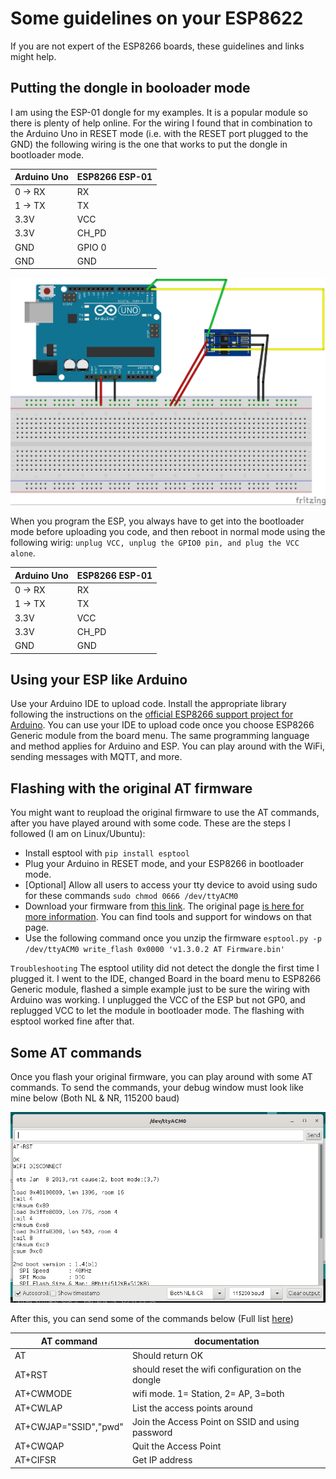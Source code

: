 # Some guidelines on your ESP8622

If you are not expert of the ESP8266 boards, these guidelines and links might help.


## Putting the dongle in booloader mode

I am using the ESP-01 dongle for my examples. It is a popular module so there is plenty of help online. For the wiring I found that in combination to the Arduino Uno in RESET mode (i.e. with the RESET port plugged to the GND) the following wiring is the one that works to put the dongle in bootloader mode.


Arduino Uno | ESP8266 ESP-01 |
---------|----------|
 0 -> RX | RX | 
 1 -> TX | TX | 
 3.3V | VCC | 
 3.3V | CH_PD | 
 GND | GPIO 0 | 
 GND | GND | 

![](./upload-code.jpg)


When you program the ESP, you always have to get into the bootloader mode before uploading you code, and then reboot in normal mode using the following wirig: `unplug VCC, unplug the GPIO0 pin, and plug the VCC alone`.

Arduino Uno | ESP8266 ESP-01 |
---------|----------|
 0 -> RX | RX | 
 1 -> TX | TX | 
 3.3V | VCC | 
 3.3V | CH_PD | 
 GND | GND | 

## Using your ESP like Arduino

Use your Arduino IDE to upload code. Install the appropriate library following the instructions on the [official ESP8266 support project for Arduino](https://github.com/esp8266/Arduino). You can use your IDE to upload code once you choose ESP8266 Generic module from the board menu. The same programming language and method applies for Arduino and ESP. You can play around with the WiFi, sending messages with MQTT, and more.

## Flashing with the original AT firmware

You might want to reupload the original firmware to use the AT commands, after you have played around with some code. These are the steps I followed (I am on Linux/Ubuntu):

- Install esptool with `pip install esptool`
- Plug your Arduino in RESET mode, and your ESP8266 in bootloader mode.
- [Optional] Allow all users to access your tty device to avoid using sudo for these commands `sudo chmod 0666 /dev/ttyACM0`
- Download your firmware from [this link](https://www.electrodragon.com/w/images/7/73/V1.3.0.2_AT_Firmware.bin.zip). The original page [is here for more information](https://www.electrodragon.com/w/ESP8266_AT-Command_firmware). You can find tools and support for windows on that page.
- Use the following command once you unzip the firmware `esptool.py -p /dev/ttyACM0 write_flash 0x0000 'v1.3.0.2 AT Firmware.bin'`


`Troubleshooting`
The esptool utility did not detect the dongle the first time I plugged it. I went to the IDE, changed Board in the board menu to ESP8266 Generic module, flashed a simple example just to be sure the wiring with Arduino was working. I unplugged the VCC of the ESP but not GP0, and replugged VCC to let the module in bootloader mode. The flashing with esptool worked fine after that.

## Some AT commands

Once you flash your original firmware, you can play around with some AT commands. To send the commands, your debug window must look like mine below (Both NL & NR, 115200 baud)

![](./debug.png)

After this, you can send some of the commands below (Full list [here](https://nurdspace.nl/ESP8266#AT_Commands))


AT command | documentation |
---------|----------|
 AT | Should return OK | 
 AT+RST | should reset the wifi configuration on the dongle | 
 AT+CWMODE | wifi mode. 1= Station, 2= AP, 3=both |
 AT+CWLAP | List the access points around |
 AT+CWJAP="SSID","pwd" | Join the Access Point on SSID and using password |
 AT+CWQAP | Quit the Access Point |
 AT+CIFSR | Get IP address |